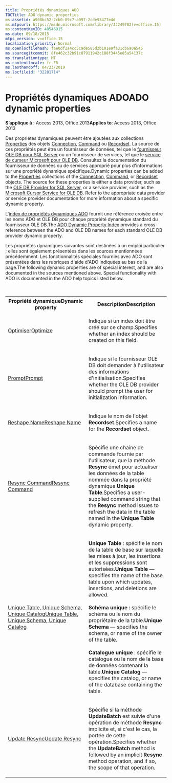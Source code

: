 ```yaml
---
title: Propriétés dynamiques ADO
TOCTitle: ADO dynamic properties
ms:assetid: a908bc52-2cb0-89c7-a997-2cde93477e4d
ms:mtpsurl: https://msdn.microsoft.com/library/JJ249782(v=office.15)
ms:contentKeyID: 48546915
ms.date: 09/18/2015
mtps_version: v=office.15
localization_priority: Normal
ms.openlocfilehash: fae0df2a4cc5c9de585d2b101e9fa31cb6a0a545
ms.sourcegitcommit: 8fe462c32b91c87911942c188f3445e85a54137c
ms.translationtype: MT
ms.contentlocale: fr-FR
ms.lasthandoff: 04/23/2019
ms.locfileid: "32281714"
---
```

# <a name="ado-dynamic-properties"></a><span data-ttu-id="93d07-102">Propriétés dynamiques ADO</span><span class="sxs-lookup"><span data-stu-id="93d07-102">ADO dynamic properties</span></span>

<span data-ttu-id="93d07-103">**S’applique à** : Access 2013, Office 2013</span><span class="sxs-lookup"><span data-stu-id="93d07-103">**Applies to**: Access 2013, Office 2013</span></span>

<span data-ttu-id="93d07-p101">Des propriétés dynamiques peuvent être ajoutées aux collections [Properties](properties-collection-ado.md) des objets [Connection](connection-object-ado.md), [Command](command-object-ado.md) ou [Recordset](recordset-object-ado.md). La source de ces propriétés peut être un fournisseur de données, tel que le [fournisseur OLE DB pour SQL Server](microsoft-ole-db-provider-for-sql-server.md) ou un fournisseur de services, tel que le [service de curseur Microsoft pour OLE DB](microsoft-cursor-service-for-ole-db-ado-service-component.md). Consultez la documentation du fournisseur de données ou de services approprié pour plus d'informations sur une propriété dynamique spécifique.</span><span class="sxs-lookup"><span data-stu-id="93d07-p101">Dynamic properties can be added to the [Properties](properties-collection-ado.md) collections of the [Connection](connection-object-ado.md), [Command](command-object-ado.md), or [Recordset](recordset-object-ado.md) objects. The source for these properties is either a data provider, such as the [OLE DB Provider for SQL Server](microsoft-ole-db-provider-for-sql-server.md), or a service provider, such as the [Microsoft Cursor Service for OLE DB](microsoft-cursor-service-for-ole-db-ado-service-component.md). Refer to the appropriate data provider or service provider documentation for more information about a specific dynamic property.</span></span>

<span data-ttu-id="93d07-107">L'[index de propriétés dynamiques ADO](ado-dynamic-property-index.md) fournit une référence croisée entre les noms ADO et OLE DB pour chaque propriété dynamique standard du fournisseur OLE DB.</span><span class="sxs-lookup"><span data-stu-id="93d07-107">The [ADO Dynamic Property Index](ado-dynamic-property-index.md) provides a cross-reference between the ADO and OLE DB names for each standard OLE DB provider dynamic property.</span></span>

<span data-ttu-id="93d07-p102">Les propriétés dynamiques suivantes sont destinées à un emploi particulier ; elles sont également présentées dans les sources mentionnées précédemment. Les fonctionnalités spéciales fournies avec ADO sont présentées dans les rubriques d'aide d'ADO indiquées au bas de la page.</span><span class="sxs-lookup"><span data-stu-id="93d07-p102">The following dynamic properties are of special interest, and are also documented in the sources mentioned above. Special functionality with ADO is documented in the ADO help topics listed below.</span></span>

<br/>

<table>
<colgroup>
<col style="width: 50%" />
<col style="width: 50%" />
</colgroup>
<tbody>
<tr class="even">
<th><span data-ttu-id="93d07-110">Propriété dynamique</span><span class="sxs-lookup"><span data-stu-id="93d07-110">Dynamic property</span></span></th>
<th><span data-ttu-id="93d07-111">Description</span><span class="sxs-lookup"><span data-stu-id="93d07-111">Description</span></span></th>
</tr>
<tr class="odd">
<td><p><span data-ttu-id="93d07-112"><a href="optimize-property-dynamic-ado.md">Optimiser</a></span><span class="sxs-lookup"><span data-stu-id="93d07-112"><a href="optimize-property-dynamic-ado.md">Optimize</a></span></span></p></td>
<td><p><span data-ttu-id="93d07-113">Indique si un index doit être créé sur ce champ.</span><span class="sxs-lookup"><span data-stu-id="93d07-113">Specifies whether an index should be created on this field.</span></span></p></td>
</tr>
<tr class="even">
<td><p><span data-ttu-id="93d07-114"><a href="prompt-property-dynamic-ado.md">Prompt</a></span><span class="sxs-lookup"><span data-stu-id="93d07-114"><a href="prompt-property-dynamic-ado.md">Prompt</a></span></span></p></td>
<td><p><span data-ttu-id="93d07-115">Indique si le fournisseur OLE DB doit demander à l'utilisateur des informations d'initialisation.</span><span class="sxs-lookup"><span data-stu-id="93d07-115">Specifies whether the OLE DB provider should prompt the user for initialization information.</span></span></p></td>
</tr>
<tr class="odd">
<td><p><span data-ttu-id="93d07-116"><a href="reshape-name-property-dynamic-ado.md">Reshape Name</a></span><span class="sxs-lookup"><span data-stu-id="93d07-116"><a href="reshape-name-property-dynamic-ado.md">Reshape Name</a></span></span></p></td>
<td><p><span data-ttu-id="93d07-117">Indique le nom de l'objet <strong>Recordset</strong>.</span><span class="sxs-lookup"><span data-stu-id="93d07-117">Specifies a name for the <strong>Recordset</strong> object.</span></span></p></td>
</tr>
<tr class="even">
<td><p><span data-ttu-id="93d07-118"><a href="resync-command-property-dynamic-ado.md">Resync Command</a></span><span class="sxs-lookup"><span data-stu-id="93d07-118"><a href="resync-command-property-dynamic-ado.md">Resync Command</a></span></span></p></td>
<td><p><span data-ttu-id="93d07-119">Spécifie une chaîne de commande fournie par l'utilisateur, que la méthode <strong>Resync</strong> émet pour actualiser les données de la table nommée dans la propriété dynamique <strong>Unique Table</strong>.</span><span class="sxs-lookup"><span data-stu-id="93d07-119">Specifies a user-supplied command string that the <strong>Resync</strong> method issues to refresh the data in the table named in the <strong>Unique Table</strong> dynamic property.</span></span></p></td>
</tr>
<tr class="odd">
<td><p><span data-ttu-id="93d07-120"><a href="unique-table-unique-schema-unique-catalog-properties-dynamic-ado.md">Unique Table, Unique Schema, Unique Catalog</a></span><span class="sxs-lookup"><span data-stu-id="93d07-120"><a href="unique-table-unique-schema-unique-catalog-properties-dynamic-ado.md">Unique Table, Unique Schema, Unique Catalog</a></span></span></p></td>
<td><p><span data-ttu-id="93d07-121"><strong>Unique Table</strong> : spécifie le nom de la table de base sur laquelle les mises à jour, les insertions et les suppressions sont autorisées.</span><span class="sxs-lookup"><span data-stu-id="93d07-121"><strong>Unique Table</strong> — specifies the name of the base table upon which updates, insertions, and deletions are allowed.</span></span><br/><br/><span data-ttu-id="93d07-122"><strong>Schéma unique :</strong> spécifie le schéma ou le nom du propriétaire de la table.</span><span class="sxs-lookup"><span data-stu-id="93d07-122"><strong>Unique Schema</strong> — specifies the schema, or name of the owner of the table.</span></span><br/><br/><span data-ttu-id="93d07-123"><strong>Catalogue unique</strong> : spécifie le catalogue ou le nom de la base de données contenant la table.</span><span class="sxs-lookup"><span data-stu-id="93d07-123"><strong>Unique Catalog</strong> — specifies the catalog, or name of the database containing the table.</span></span></p></td>
</tr>
<tr class="even">
<td><p><span data-ttu-id="93d07-124"><a href="update-resync-property-dynamic-ado.md">Update Resync</a></span><span class="sxs-lookup"><span data-stu-id="93d07-124"><a href="update-resync-property-dynamic-ado.md">Update Resync</a></span></span></p></td>
<td><p><span data-ttu-id="93d07-125">Spécifie si la méthode <strong>UpdateBatch</strong> est suivie d'une opération de méthode <strong>Resync</strong> implicite et, si c'est le cas, la portée de cette opération.</span><span class="sxs-lookup"><span data-stu-id="93d07-125">Specifies whether the <strong>UpdateBatch</strong> method is followed by an implicit <strong>Resync</strong> method operation, and if so, the scope of that operation.</span></span></p></td>
</tr>
</tbody>
</table>

<br/>

